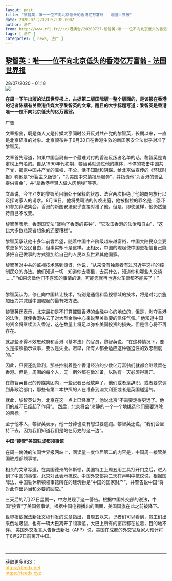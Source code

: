 ```yaml
---
layout: post
title: "黎智英：唯一一位不向北京低头的香港亿万富翁 - 法国世界报"
date: 2020-07-27T23:57:38.000Z
author: 法广
from: http://www.rfi.fr//cn/港澳台/20200727-黎智英-唯一一位不向北京低头的香港亿万富翁
tags: [ 法广 ]
categories: [ news, 法广 ]
---
```

<!--1595894258000-->
[黎智英：唯一一位不向北京低头的香港亿万富翁 - 法国世界报](http://www.rfi.fr//cn/%E6%B8%AF%E6%BE%B3%E5%8F%B0/20200727-%E9%BB%8E%E6%99%BA%E8%8B%B1-%E5%94%AF%E4%B8%80%E4%B8%80%E4%BD%8D%E4%B8%8D%E5%90%91%E5%8C%97%E4%BA%AC%E4%BD%8E%E5%A4%B4%E7%9A%84%E9%A6%99%E6%B8%AF%E4%BA%BF%E4%B8%87%E5%AF%8C%E7%BF%81)
------

<div>
<div>28/07/2020 - 01:18</div><img src="https://s.rfi.fr/media/display/b0f09814-0ec6-11ea-bdff-005056a9aa4d/w:310/p:16x9/fa_guo_shi_jie_bao_wb161923-rfi-cn-20150123_cartouche.jpg"><p><strong>在周一下午出版的法国世界报上，占据第二版国际版一整个版面的，是该报在香港的记者陈翡有关香港传媒大亨黎智英的文章。醒目的大字标题写道：黎智英是香港唯一一位不向北京低头的亿万富翁。</strong></p><div class="t-content__body u-clearfix"><div class="m-interstitial"><div class="m-interstitial__ad"><divclass="m-block-ad "data-tms-ad-type="box"data-tms-ad-status="idle"data-tms-ad-pos="1"><div class="m-block-ad__label"><span class="m-block-ad__label__text">广告</span></div><div class="m-block-ad__content"></div></div></div></div><p>文章指出，既是商人又是传媒大亨同时公开反对共产党的黎智英，长期以来，一直是北京瞄准的对象。北京颁布并于6月30日在香港生效的新国家安全法似乎对准了黎智英。     </p><p>文章首先写道，如果中国当局有一个最难对付的香港反叛者名单的话，黎智英是肯定榜上有名的。自从1990年代初期，黎智英就通过他的媒体，不停的攻击中国共产党，揭露中国共产党的滥权、不公、恬不知耻和阴谋。给北京做宣传的《环球时报》称他是“分裂主义叛徒”，“为美国中央情报局服务”，并指责他“为香港的骚乱提供资金”，并“拿香港年轻人做人肉炮弹”等等。     </p><p>文章说，今年71岁的黎智英目前处于保释的状态，法官两次拒绝了他的商务旅行以及探访家人的请求。8月19日，他将受司法的传唤出庭，他被指控的罪名是：恐吓和参加非法集会。香港的新国安法似乎直接对准了他。但是，即使这样，他仍然坚持自己不改变。</p><p>黎智英表示，香港国安法“敲响了香港的丧钟”，“它攻击香港的法治和自由”，“这比大多数悲观者想象的还要糟糕”。      </p><p>黎智英承认他十多年前曾希望，随着中国中产阶级越来越富裕，中国大陆民众会要求更多的公民自由，但事实却不是这样。正相反，中国的崛起使中国更相信自己能够把自己做事的方式强加给自己的人民以及世界其他国家。</p><p>黎智英对中共的监视技术感到惊讶，他说，“从来没有独裁者有过习近平这样的控制民众的办法。他们知道一切：知道你去哪里，去买什么，知道你和哪些人交谈 ……” “如果您做他们不喜欢的事情的话，可能您就再也连火车票都不能买了！”         </p><p>黎智英认为，停止向中国转让技术，特别是通信和监视领域的技术，将是对北京施加压力并减缓中国崛起的最有效方法。   </p><p>黎智英还表示，北京最初是不打算摧毁香港的金融中心的地位的，但是，剥夺香港的法治，就使香港失去了对大型金融中心来说至关重要的信任气氛。” 他知道中国的资金将继续流入香港，这在数量上将足以弥补美国投资的损失。但是信心将不再存在。</p><p>就那些不得不效忠政府和香港《基本法》的官员，黎智英说，“在这种情况下，要么是按照指示做事，要么是失业。迟早，所有人都会适应这种强迫性的效忠制度的。”</p><p>因此，只要还能盈利，那些控制着整个香港经济的少数亿万富翁们就都会继续留在香港。但是，周围的每个人，无一例外都在做准备，以防有一天必须得离开。</p><p>在黎智英自己的传媒集团内，一些记者已经放弃了，他们或者是辞职，或者要求调到非政治部门，那些有第二本护照的人在准备到澳大利亚或者是英国碰运气。</p><p>就此，黎智英认为，北京在这一点上已经赢了，他说北京“不需要走得更远了。他们的威吓已经起了作用”。 然后，北京将会“冷静的一个一个地挑选他们需要消除的目标。 ”</p><p>至于他本人，黎智英表示，他一分钟也没有想过要逃跑。黎智英还说，“我们会坚持下去，因为我们知道我们是站在历史的这一边”。</p><p><strong>中国“接管”美国驻成都领事馆</strong></p><p>在周一傍晚的法国世界报网站上，阅读量一度位居第二的内容是，中国周一接管美国驻成都领事馆。</p><p>相关的文章写道，在美国德州的休斯顿，美国特工上周五用工具打开门之后，进入到了中国领事馆。北京对此表示抗议。中国外交部第二天在声明中抗议说，根据国际法，中国驻休斯顿领事馆所在的建筑物是“中国的国家财产”，并警告说中国“将对此作出适当和必要的回应。”</p><p>三天后的7月27日星期一，中方兑现了这一警告。根据中国外交部的说法，中国“接管”了美国领事馆。根据中国电视播出的画面，美国国旗在此之前被降下。</p><p>世界报依据法新社文稿刊发的文章指出，自周五以来，记者们可以看到，员工们出来倒垃圾袋，也有一辆大巴离开了领事馆，大巴上所有的窗帘都在拉着，目的地不详。 美国外交发言人告诉法新社（AFP）说，美国在成都的外交官及家人预计将于8月27日前离开中国。</p><div class="o-self-promo o-self-promo--nl o-self-promo--hidden" data-selfpromo-newsletter></div><div class="o-self-promo o-self-promo--app o-self-promo--hidden" data-selfpromo-app></div></div><br><hr><div>获取更多RSS：<br><a href="https://feedx.net" style="color:orange" target="_blank">https://feedx.net</a> <br><a href="https://feedx.xyz" style="color:orange" target="_blank">https://feedx.xyz</a><br></div>
</div>
